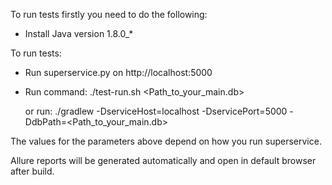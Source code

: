 To run tests firstly you need to do the following:
- Install Java version 1.8.0_*


To run tests:
- Run superservice.py on http://localhost:5000
- Run command:
  ./test-run.sh <Path_to_your_main.db>

  or run:
  ./gradlew -DserviceHost=localhost -DservicePort=5000 -DdbPath=<Path_to_your_main.db>

The values for the parameters above depend on how you run superservice.

Allure reports will be generated automatically and open in default browser after build.